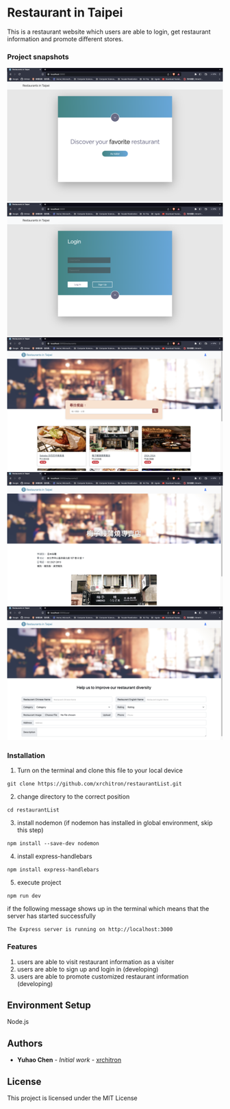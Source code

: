# Restaurant in Taipei

This is a restaurant website which users are able to login, get restaurant information and promote different stores.

### Project snapshots

![Alt restaurantList_img_01](https://github.com/xrchitron/restaurantList/blob/main/public/img/restaurantList_img_01.png)
![Alt restaurantList_img_02](https://github.com/xrchitron/restaurantList/blob/main/public/img/restaurantList_img_02.png)
![Alt restaurantList_img_03](https://github.com/xrchitron/restaurantList/blob/main/public/img/restaurantList_img_03.png)
![Alt restaurantList_img_04](https://github.com/xrchitron/restaurantList/blob/main/public/img/restaurantList_img_04.png)
![Alt restaurantList_img_05](https://github.com/xrchitron/restaurantList/blob/main/public/img/restaurantList_img_05.png)

### Installation

1. Turn on the terminal and clone this file to your local device

```
git clone https://github.com/xrchitron/restaurantList.git
```

2. change directory to the correct position

```
cd restaurantList
```

3. install nodemon (if nodemon has installed in global environment, skip this step)

```
npm install --save-dev nodemon
```

4. install express-handlebars

```
npm install express-handlebars
```

5. execute project

```
npm run dev
```

if the following message shows up in the terminal which means that the server has started successfully

```
The Express server is running on http://localhost:3000
```

### Features

1. users are able to visit restaurant information as a visiter
2. users are able to sign up and login in (developing)
3. users are able to promote customized restaurant information (developing)

## Environment Setup

Node.js

## Authors

- **Yuhao Chen** - _Initial work_ - [xrchitron](https://github.com/xrchitron)

## License

This project is licensed under the MIT License
